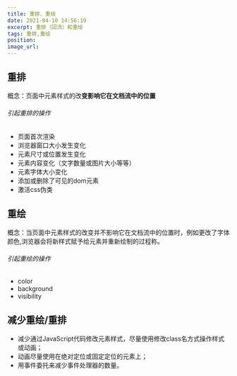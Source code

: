 ```yaml
---
title: 重排、重绘
date: 2021-04-10 14:56:19
excerpt: 重排（回流）和重绘
tags: 重排,重绘
position:
image_url:
---
```


## 重排
概念：页面中元素样式的改**变影响它在文档流中的位置**
###### 引起重排的操作
- 页面首次渲染
- 浏览器窗口大小发生变化
- 元素尺寸或位置发生变化
- 元素内容变化（文字数量或图片大小等等）
- 元素字体大小变化
- 添加或删除了可见的dom元素
- 激活css伪类



## 重绘
概念：当页面中元素样式的改变并不影响它在文档流中的位置时，例如更改了字体颜色,浏览器会将新样式赋予给元素并重新绘制的过程称。
###### 引起重绘的操作
- color
- background
- visibility

## 减少重绘/重排
- 减少通过JavaScript代码修改元素样式，尽量使用修改class名方式操作样式或动画；
- 动画尽量使用在绝对定位或固定定位的元素上；
- 用事件委托来减少事件处理器的数量。


